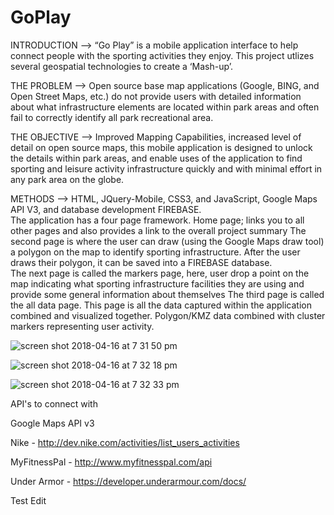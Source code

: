 # GoPlay

INTRODUCTION -->
“Go Play” is a mobile application interface to help connect people with the sporting activities they enjoy.  This project utlizes several geospatial technologies to create a ‘Mash-up’. 

THE PROBLEM -->
Open source base map applications (Google, BING, and Open Street Maps, etc.) do not provide users with detailed information about what infrastructure elements are located within park areas and often fail to correctly identify all park recreational area.

THE OBJECTIVE -->
Improved Mapping Capabilities, increased level of detail on open source maps, this mobile application is designed to unlock the details within park areas, and enable uses of the application to find sporting and leisure activity infrastructure quickly and with minimal effort in any park area on the globe.

METHODS -->
HTML, JQuery-Mobile, CSS3, and JavaScript, Google Maps API V3, and database development FIREBASE.  
The application has a four page framework.
Home page; links you to all other pages and also provides a link to the overall project summary
The second page is where the user can draw (using the Google Maps draw tool) a polygon on the map to identify sporting infrastructure.  After the user draws their polygon, it can be saved into a FIREBASE database.  
The next page is called the markers page, here, user drop a point on the map indicating what sporting infrastructure facilities they are using and provide some general information about themselves
The third page is called the all data page.  This page is all the data captured within the application combined and visualized together.  Polygon/KMZ data combined with cluster markers representing user activity.  

![screen shot 2018-04-16 at 7 31 50 pm](https://user-images.githubusercontent.com/9308094/38840538-34cbe0ea-41ae-11e8-9098-cd224b96a96a.png)

![screen shot 2018-04-16 at 7 32 18 pm](https://user-images.githubusercontent.com/9308094/38840569-5aa2ada8-41ae-11e8-908a-1e8f0129a82a.png)

![screen shot 2018-04-16 at 7 32 33 pm](https://user-images.githubusercontent.com/9308094/38840594-7eba8aee-41ae-11e8-8198-478d88a0f301.png)

API's to connect with

Google Maps API v3 

Nike - http://dev.nike.com/activities/list_users_activities

MyFitnessPal - http://www.myfitnesspal.com/api

Under Armor - https://developer.underarmour.com/docs/

Test Edit


